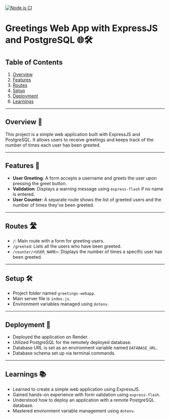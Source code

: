 [![Node.js CI](https://github.com/lasity34/greetings-webapp/actions/workflows/node.js.yml/badge.svg)](https://github.com/lasity34/greetings-webapp/actions/workflows/node.js.yml)



# Greetings Web App with ExpressJS and PostgreSQL 🌐🛠️

## Table of Contents

1. [Overview](#overview)
2. [Features](#features)
3. [Routes](#routes)
4. [Setup](#setup)
5. [Deployment](#deployment)
6. [Learnings](#learnings)

---

## Overview 📝

This project is a simple web application built with ExpressJS and PostgreSQL. It allows users to receive greetings and keeps track of the number of times each user has been greeted.

---

## Features 🌟

- **User Greeting**: A form accepts a username and greets the user upon pressing the greet button.
- **Validation**: Displays a warning message using `express-flash` if no name is entered.
- **User Counter**: A separate route shows the list of greeted users and the number of times they've been greeted.

---

## Routes 🛣️

- `/`: Main route with a form for greeting users.
- `/greeted`: Lists all the users who have been greeted.
- `/counter/<USER_NAME>`: Displays the number of times a specific user has been greeted.

---

## Setup 🛠️

- Project folder named `greetings-webapp`.
- Main server file is `index.js`.
- Environment variables managed using `dotenv`.

---

## Deployment 🚀

- Deployed the application on Render.
- Utilized PostgreSQL for the remotely deployed database.
- Database URL is set as an environment variable named `DATABASE_URL`.
- Database schema set up via terminal commands.

---

## Learnings 📚

- Learned to create a simple web application using ExpressJS.
- Gained hands-on experience with form validation using `express-flash`.
- Understood how to deploy an application with a remote PostgreSQL database.
- Mastered environment variable management using `dotenv`.

